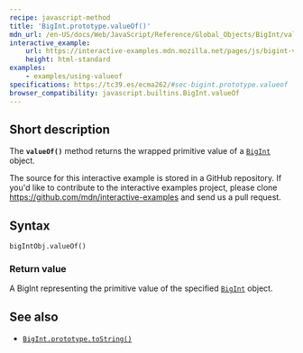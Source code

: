 ```yaml
---
recipe: javascript-method
title: 'BigInt.prototype.valueOf()'
mdn_url: /en-US/docs/Web/JavaScript/Reference/Global_Objects/BigInt/valueOf
interactive_example:
    url: https://interactive-examples.mdn.mozilla.net/pages/js/bigint-valueof.html
    height: html-standard
examples:
    - examples/using-valueof
specifications: https://tc39.es/ecma262/#sec-bigint.prototype.valueof
browser_compatibility: javascript.builtins.BigInt.valueOf
---
```


## Short description

The **`valueOf()`** method returns the wrapped primitive value of a [`BigInt`](/en-US/docs/Web/JavaScript/Reference/Global_Objects/BigInt) object.

The source for this interactive example is stored in a GitHub repository. If you'd like to contribute to the interactive examples project, please clone <https://github.com/mdn/interactive-examples> and send us a pull request.

## Syntax

```
bigIntObj.valueOf()
```

### Return value

A BigInt representing the primitive value of the specified [`BigInt`](/en-US/docs/Web/JavaScript/Reference/Global_Objects/BigInt) object.

## See also

-   [`BigInt.prototype.toString()`](/en-US/docs/Web/JavaScript/Reference/Global_Objects/BigInt/toString)
